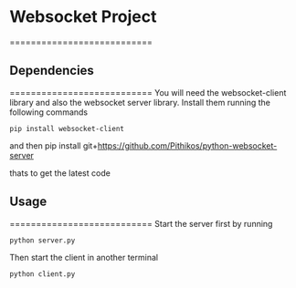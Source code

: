 # Websocket Project 
===========================

## Dependencies
===========================
You will need the websocket-client library and also the websocket server library.
Install them running the following commands

	pip install websocket-client

and then
	pip install git+https://github.com/Pithikos/python-websocket-server

thats to get the latest code


## Usage
===========================
Start the server first by running

	python server.py

Then start the client in another terminal

	python client.py


